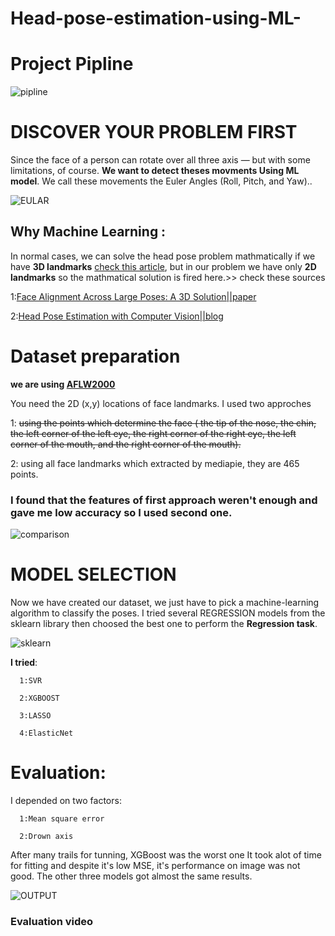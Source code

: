 # Head-pose-estimation-using-ML-
# Project Pipline 
![pipline](https://user-images.githubusercontent.com/84232181/221643685-e93bcfb6-e932-4f11-97cc-e954695a765b.png)


# **DISCOVER YOUR PROBLEM FIRST**

Since the face of a person can rotate over all three axis — but with some limitations, of course.  **We want to detect theses movments Using ML model**. We call these movements the Euler Angles (Roll, Pitch, and Yaw)..

![EULAR](https://user-images.githubusercontent.com/84232181/221378945-98cf5323-cb2c-42ea-9c60-e93c6c2a3f7d.png)

## Why Machine Learning :

In normal cases, we can solve the head pose problem mathmatically if we have **3D landmarks** [check this article](https://medium.com/analytics-vidhya/real-time-head-pose-estimation-with-opencv-and-dlib-e8dc10d62078), but in our problem we have only **2D landmarks** so the mathmatical solution is fired here.>>  check these sources

   1:[Face Alignment Across Large Poses: A 3D Solution||paper](https://arxiv.org/pdf/1511.07212.pdf)
            
   2:[Head Pose Estimation with Computer Vision||blog](https://indatalabs.com/blog/head-pose-estimation-with-cv)

# Dataset preparation
**we are using [AFLW2000](https://paperswithcode.com/dataset/aflw2000-3d)**

You need the 2D (x,y) locations of face landmarks. I used two approches 

1: ~~using the points which determine the face ( the tip of the nose, the chin, the left corner of the left eye, the right corner of the right eye, the left corner of the mouth, and the right corner of the mouth).~~

2: using all face landmarks which extracted by mediapie, they are 465 points.

### I found that the features of first approach weren't enough and gave me low accuracy so I used second one.

![comparison](https://user-images.githubusercontent.com/84232181/221646987-fc696c0f-23df-4593-bddb-084dfdd119bf.png)




            
# MODEL SELECTION
Now we have created our dataset, we just have to pick a machine-learning algorithm to classify the poses. I tried several REGRESSION models from the sklearn library then choosed the best one to perform the **Regression task**.

![sklearn](https://user-images.githubusercontent.com/84232181/221651417-4d388343-f9ac-4bb6-b63d-80483a73a862.png)

**I tried**:
   
      1:SVR 
         
      2:XGBOOST
      
      3:LASSO
      
      4:ElasticNet





# Evaluation:
I depended on two factors:

      1:Mean square error 
   
      2:Drown axis 
      
After many trails for tunning, XGBoost was the worst one It took alot of time for fitting and despite it's low MSE, it's performance on image was not good. The other three models got almost the same results.

![OUTPUT](https://user-images.githubusercontent.com/84232181/221685268-9ca097d9-8117-46a1-94d7-3d46a8d6acc8.png)




### Evaluation video 
